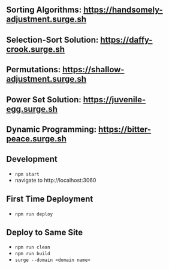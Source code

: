 ## Sorting Algorithms: https://handsomely-adjustment.surge.sh
## Selection-Sort Solution: https://daffy-crook.surge.sh
## Permutations: https://shallow-adjustment.surge.sh
## Power Set Solution: https://juvenile-egg.surge.sh
## Dynamic Programming: https://bitter-peace.surge.sh

## Development
* `npm start`
* navigate to http://localhost:3060

## First Time Deployment
* `npm run deploy`

## Deploy to Same Site
* `npm run clean`
* `npm run build`
* `surge --domain <domain name>`
